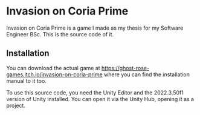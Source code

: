 # Invasion on Coria Prime

Invasion on Coria Prime is a game I made as my thesis for my Software Engineer BSc. This is the source code of it.

## Installation

You can download the actual game at https://ghost-rose-games.itch.io/invasion-on-coria-prime where you can find the installation manual to it too.

To use this source code, you need the Unity Editor and the 2022.3.50f1 version of Unity installed. You can open it via the Unity Hub, opening it as a project.
